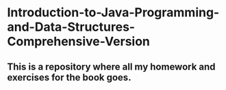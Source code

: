 # Introduction-to-Java-Programming-and-Data-Structures-Comprehensive-Version

## This is a repository where all my homework and exercises for the book goes.

